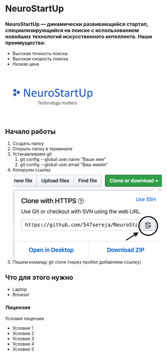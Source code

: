 # NeuroStartUp

### NeuroStartUp — динамически развивающийся стартап, специализирующийся на поиске с использованием новейших технологий искусственного интеллекта. Наши преимущества:
* Высокая точность поиска
* Высокая скорость поиска
* Низкая цена

![Logo](logo.png)

## Начало работы
1. Создать папку
1. Открыть папку в терминале
1. Устанавливаем git
    1. git config --global user.name "Ваше имя"
    1. git config --global user.email "Ваш имейл"
1. Копируем ссылку![screenshot](https://github.com/547sereja/NeuroStartUp/blob/master/show_link.png)
1. Пишем команду git clone (через пробел добавляем ссылку)

## Что для этого нужно
* Laptop
* Browser

### Лицензия
Условия лицензии
* Условие 1
* Условие 2
* Условие 3
* Условие 4
* Условие 5